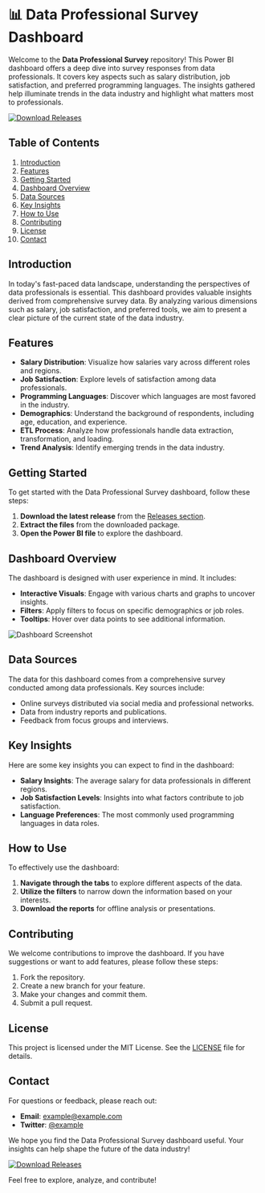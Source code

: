 # 📊 Data Professional Survey Dashboard

Welcome to the **Data Professional Survey** repository! This Power BI dashboard offers a deep dive into survey responses from data professionals. It covers key aspects such as salary distribution, job satisfaction, and preferred programming languages. The insights gathered help illuminate trends in the data industry and highlight what matters most to professionals.

[![Download Releases](https://img.shields.io/badge/Download%20Releases-Click%20Here-brightgreen)](https://github.com/carlosgdoss/Data-Professional-Survey/releases)

## Table of Contents

1. [Introduction](#introduction)
2. [Features](#features)
3. [Getting Started](#getting-started)
4. [Dashboard Overview](#dashboard-overview)
5. [Data Sources](#data-sources)
6. [Key Insights](#key-insights)
7. [How to Use](#how-to-use)
8. [Contributing](#contributing)
9. [License](#license)
10. [Contact](#contact)

## Introduction

In today's fast-paced data landscape, understanding the perspectives of data professionals is essential. This dashboard provides valuable insights derived from comprehensive survey data. By analyzing various dimensions such as salary, job satisfaction, and preferred tools, we aim to present a clear picture of the current state of the data industry.

## Features

- **Salary Distribution**: Visualize how salaries vary across different roles and regions.
- **Job Satisfaction**: Explore levels of satisfaction among data professionals.
- **Programming Languages**: Discover which languages are most favored in the industry.
- **Demographics**: Understand the background of respondents, including age, education, and experience.
- **ETL Process**: Analyze how professionals handle data extraction, transformation, and loading.
- **Trend Analysis**: Identify emerging trends in the data industry.

## Getting Started

To get started with the Data Professional Survey dashboard, follow these steps:

1. **Download the latest release** from the [Releases section](https://github.com/carlosgdoss/Data-Professional-Survey/releases).
2. **Extract the files** from the downloaded package.
3. **Open the Power BI file** to explore the dashboard.

## Dashboard Overview

The dashboard is designed with user experience in mind. It includes:

- **Interactive Visuals**: Engage with various charts and graphs to uncover insights.
- **Filters**: Apply filters to focus on specific demographics or job roles.
- **Tooltips**: Hover over data points to see additional information.

![Dashboard Screenshot](https://example.com/dashboard-screenshot.png)

## Data Sources

The data for this dashboard comes from a comprehensive survey conducted among data professionals. Key sources include:

- Online surveys distributed via social media and professional networks.
- Data from industry reports and publications.
- Feedback from focus groups and interviews.

## Key Insights

Here are some key insights you can expect to find in the dashboard:

- **Salary Insights**: The average salary for data professionals in different regions.
- **Job Satisfaction Levels**: Insights into what factors contribute to job satisfaction.
- **Language Preferences**: The most commonly used programming languages in data roles.

## How to Use

To effectively use the dashboard:

1. **Navigate through the tabs** to explore different aspects of the data.
2. **Utilize the filters** to narrow down the information based on your interests.
3. **Download the reports** for offline analysis or presentations.

## Contributing

We welcome contributions to improve the dashboard. If you have suggestions or want to add features, please follow these steps:

1. Fork the repository.
2. Create a new branch for your feature.
3. Make your changes and commit them.
4. Submit a pull request.

## License

This project is licensed under the MIT License. See the [LICENSE](LICENSE) file for details.

## Contact

For questions or feedback, please reach out:

- **Email**: example@example.com
- **Twitter**: [@example](https://twitter.com/example)

We hope you find the Data Professional Survey dashboard useful. Your insights can help shape the future of the data industry! 

[![Download Releases](https://img.shields.io/badge/Download%20Releases-Click%20Here-brightgreen)](https://github.com/carlosgdoss/Data-Professional-Survey/releases)

Feel free to explore, analyze, and contribute!
